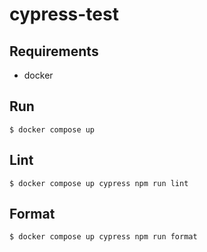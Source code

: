 # cypress-test

## Requirements

- docker

## Run

```console
$ docker compose up
```

## Lint

```console
$ docker compose up cypress npm run lint
```

## Format

```console
$ docker compose up cypress npm run format
```
